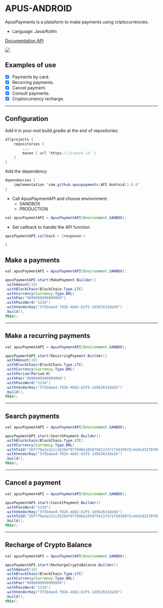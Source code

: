 # APUS-ANDROID 

ApusPayments is a plataform to make payments using criptocurrencies.

* Language: Java/Kotlin

[Documentation API](https://docs.apuspayments.com/)

[![](https://jitpack.io/v/apuspayments/API-Android.svg)](https://jitpack.io/#apuspayments/API-Android)

## Examples of use

* [x] Payments by card.
* [x] Recurring payments.
* [x] Cancel payment.
* [x] Consult payments.
* [x] Cryptocurrency recharge.

<hr>

## Configuration

Add it in your root build.gradle at the end of repositories:

```java
allprojects {
    repositories {
        ...
        maven { url 'https://jitpack.io' }
    }
}
```

Add the dependency

```java
dependencies {
    implementation 'com.github.apuspayments:API-Android:1.0.0'
}
```

* Call ApusPaymentAPI and choose environment:
     * SANDBOX
     * PRODUCTION

```java
val apusPaymentAPI = ApusPaymentAPI(Environment.SANBOX);
```

* Set callback to handle the API function

```java
apusPaymentAPI.callback = {response->
            
}
``` 

## Make a payments

```java
val apusPaymentAPI = ApusPaymentAPI(Environment.SANBOX);

apusPaymentAPI.start(MakePayment.Builder()
.withAmount(10)
.withBlockChain(BlockChain.Type.LTC)
.withCurrency(Currency.Type.BRL)
.withPan("9999999999999999")
.withPassWord("1234")
.withVendorKey("5f5bdaed-f82b-4b82-b3f5-1d562633da5b")
.build(),
this);
```
<hr>

## Make a recurring payments

```java
val apusPaymentAPI = ApusPaymentAPI(Environment.SANBOX);

apusPaymentAPI.start(RecurringPayment.Builder()
.withAmount(10)
.withBlockChain(BlockChain.Type.LTC)
.withCurrency(Currency.Type.BRL)
.withPeriod(Period.M)
.withPan("9999999999999999")
.withPassWord("1234")
.withVendorKey("5f5bdaed-f82b-4b82-b3f5-1d562633da5b")
.build(),
this);
```
<hr>

## Search payments

```java
val apusPaymentAPI = ApusPaymentAPI(Environment.SANBOX);

apusPaymentAPI.start(SearchPayment.Builder()
.withBlockchain(BlockChain.Type.LTC)
.withCurrency(Currency.Type.BRL)
.withTxId("2bf779e2a311c2629df977b0bb105879411fd71f5839972c4ed1d3278f80170f")
.withVendorKey("5f5bdaed-f82b-4b82-b3f5-1d562633da5b")
.build(),
this);
```
<hr>

## Cancel a payment

```java
val apusPaymentAPI = ApusPaymentAPI(Environment.SANBOX);

apusPaymentAPI.start(CancelPayment.Builder()
.withPassWord("1234")
.withVendorKey("5f5bdaed-f82b-4b82-b3f5-1d562633da5b")
.withTxId("2bf779e2a311c2629df977b0bb105879411fd71f5839972c4ed1d3278f80170f")
.build(),
this);
```
<hr>

## Recharge of Crypto Balance

```java
val apusPaymentAPI = ApusPaymentAPI(Environment.SANBOX);

apusPaymentAPI.start(RechargeCryptoBalance.Builder()
.withAmount(10)
.withBlockChain(BlockChain.Type.LTC)
.withCurrency(Currency.Type.BRL)
.withPan("9999999999999999")
.withPassWord("1234")
.withVendorKey("5f5bdaed-f82b-4b82-b3f5-1d562633da5b")
.build(),
this);
```

